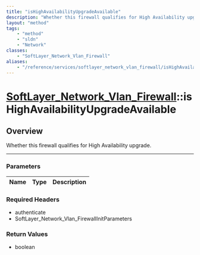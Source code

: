 ```yaml
---
title: "isHighAvailabilityUpgradeAvailable"
description: "Whether this firewall qualifies for High Availability upgrade."
layout: "method"
tags:
    - "method"
    - "sldn"
    - "Network"
classes:
    - "SoftLayer_Network_Vlan_Firewall"
aliases:
    - "/reference/services/softlayer_network_vlan_firewall/isHighAvailabilityUpgradeAvailable"
---
```

# [SoftLayer_Network_Vlan_Firewall](/reference/services/SoftLayer_Network_Vlan_Firewall)::isHighAvailabilityUpgradeAvailable




## Overview 
Whether this firewall qualifies for High Availability upgrade. 

-----

### Parameters 
|Name | Type | Description |
| --- | --- | --- |


### Required Headers
* authenticate
* SoftLayer_Network_Vlan_FirewallInitParameters


### Return Values
* boolean




